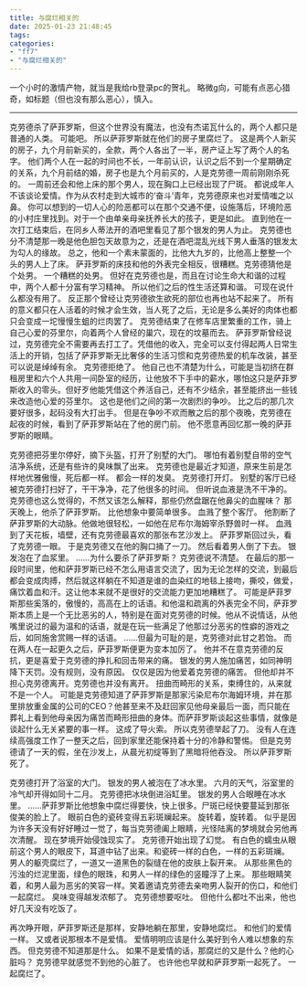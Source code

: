 ```yaml
---
title: 与腐烂相关的
date: 2025-01-23 21:48:45
tags:
categories:
- "ff7"
- "与腐烂相关的"
---
```


一个小时的激情产物，就当是我给rb登录pc的贺礼。
略微g向，可能有点恶心猎奇，如标题（但也没有那么恶心），慎入。

------


克劳德杀了萨菲罗斯，但这个世界没有魔法，也没有杰诺瓦什么的，两个人都只是普通的人类。
可能吧。
所以萨菲罗斯就在他们的房子里腐烂了。
这是两个人新买的房子，九个月前新买的，全款，两个人各出了一半，房产证上写了两个人的名字。
他们两个人在一起的时间也不长，一年前认识，认识之后不到一个星期确定的关系，九个月前结的婚，房子也是九个月前买的，人是克劳德一周前刚刚杀死的。
一周前还会和他上床的那个男人，现在胸口上已经出现了尸斑。
都说成年人不该谈论爱情。作为从农村走到大城市的‘奋斗’青年，克劳德原来也对爱情嗤之以鼻。
你可以想到的一切人心的险恶都可以在那个交通不便，设施落后，环境险恶的小村庄里找到。对于一个由单亲母亲抚养长大的孩子，更是如此。
直到他在一次打工结束后，在同乡人蒂法开的酒吧里看见了那个银发的男人为止。
克劳德也分不清楚那一晚是他色胆包天故意为之，还是在酒吧混乱光线下男人垂落的银发太为勾人的缘故。
总之，他和一个素未蒙面的，比他大九岁的，比他高上整整一个头的男人上了床。
萨菲罗斯的床技和他的外表完全相反，很糟糕。克劳德猜他是个处男。
一个糟糕的处男。
但好在克劳德也是，而且在讨论生命大和谐的过程中，两个人都十分富有学习精神。
所以他们之后的性生活还算和谐。
可现在说什么都没有用了。
反正那个曾经让克劳德欲生欲死的部位也再也站不起来了。
所有的意义都只在人活着的时候才会生效，当人死了之后，无论是多么美好的肉体也都只会变成一坨慢慢生蛆的烂肉罢了。
克劳德结束了在修车店里繁重的工作，骑上自己心爱的芬里尔，向着两个人曾经的巢穴，现在的坟墓而去。
萨菲罗斯曾经说过，克劳德完全不需要再去打工了。凭借他的收入，完全可以支付得起两人日常生活上的开销，包括了萨菲罗斯无比奢侈的生活习惯和克劳德热爱的机车改装，甚至可以说是绰绰有余。
克劳德拒绝了。
他自己也不清楚为什么，可能是当初挤在群租房里和六个人共用一间卧室的经历，让他放不下手中的薪水，哪怕这只是萨菲罗斯收入的零头。但好歹他能凭借这个养活自己，还有不少结余，甚至能挤出一些钱来改造他心爱的芬里尔。
这也是他们之间的第一次剧烈的争吵。
比之后的那几次要好很多，起码没有大打出手。
但是在争吵不欢而散之后的那个夜晚，克劳德在起夜的时候，看到了萨菲罗斯站在了他的房门前。
他不愿意再回忆那一晚的萨菲罗斯的眼睛。

克劳德把芬里尔停好，摘下头盔，打开了别墅的大门。
哪怕有着别墅自带的空气洁净系统，还是有些许的臭味飘了出来。
克劳德也是最近才知道，原来生前是怎样地优雅傲慢，死后都一样。
都会一样的发臭。
克劳德打开灯。
别墅的客厅已经被克劳德打扫好了，干干净净，花了他很多的时间。
但听说血液是洗不干净的。
克劳德也这么觉得的，不然又该怎么解释，那些仍然盘踞在他鼻尖的血腥味？
那天晚上，他杀了萨菲罗斯。
比他想象中要简单很多。
血溅了整个客厅。
他割断了萨菲罗斯的大动脉。他做地很轻松，一如他在尼布尔海姆宰杀野兽时一样。
血溅到了天花板，墙壁，还有克劳德最喜欢的那张布艺沙发上。
萨菲罗斯回过头，看了克劳德一眼。
于是克劳德又在他的胸口捅了一刀。
然后看着男人倒了下去。
银发泡在了血浆里。
……为什么要杀了萨菲罗斯？
克劳德说不清楚。
在最后的那一段时间里，他和萨菲罗斯已经不怎么用语言交流了，因为无论怎样的交流，到最后都会变成肉搏，然后就这样躺在不知道是谁的血染红的地毯上接吻，撕咬，做爱，痛饮着血和汗。这让他本来就不是很好的交流能力更加地糟糕了。
可能是萨菲罗斯那些奚落的，傲慢的，高高在上的话语。和他温和疏离的外表完全不同，萨菲罗斯本质上是一个无比恶劣的人，特别是在面对克劳德的时候。他从不说情话，从他嘴里说过的最为温和的话语，就是在玩一些满足了他那过分恶劣的性癖的游戏之后，如同施舍赏赐一样的话语。
……但最为可耻的是，克劳德对此甘之若饴。
而在两人在一起更久之后，萨菲罗斯便更为变本加厉了。
他并不在意克劳德的反抗，更是喜爱于克劳德的挣扎和回击带来的痛。
银发的男人施加痛苦，如同神明降下天罚。没有规则，没有原因。
仅仅是因为他爱着克劳德的痛苦。
但他却并不担心克劳德离开。克劳德也并没有离开。
扭曲而畸形的关系，束缚住的，从来就不是一个人。
可能是克劳德知道了萨菲罗斯是那家污染尼布尔海姆环境，并在那里排放重金属的公司的CEO？他甚至来不及赶回家见他母亲最后一面，而只能在葬礼上看到他母亲因为痛苦而畸形扭曲的身体。而萨菲罗斯谈起这些事情，就像是谈起什么无关紧要的事一样。
这成了导火索。
所以克劳德举起了刀。
没有人在连续高强度工作了一整天之后，回到家里还能保持着十分的冷静和警惕。
但是克劳德请了一天的假，坐在沙发上，从晨光初绽等到了黑暗将他吞没。
所以萨菲罗斯死了。

克劳德打开了浴室的大门。
银发的男人被泡在了冰水里。
六月的天气，浴室里的冷气却开得如同十二月。
克劳德把冰块倒进浴缸里。
银发的男人合眼睡在冰水里。
……萨菲罗斯比他想象中腐烂得要快，快上很多。尸斑已经快要蔓延到那张俊美的脸上了。
眼前白色的瓷砖变得五彩斑斓起来。
旋转着，旋转着。
似乎是因为许多天没有好好睡过一觉了，每当克劳德阖上眼睛，光怪陆离的梦境就会另他再次清醒。
现在梦境开始侵蚀现实了。
克劳德开始出现了幻觉。
有白色的蠕虫从眼前这个男人的眼皮下，耳道中钻了出来。和瓷砖一样的白色，一样的五彩斑斓。
男人的躯壳腐烂了，一道又一道黑色的裂缝在他的皮肤上裂开来。
从那些黑色的污浊的烂泥里面，绿色的眼珠，和男人一样的绿色的竖瞳浮了上来。
那些眼睛笑着，和男人最为恶劣的笑容一样。笑着邀请克劳德去亲吻男人裂开的伤口，和他们一起腐烂。
臭味变得越发浓郁了。
克劳德想要呕吐。
但他什么都吐不出来，他也好几天没有吃饭了。

再次睁开眼，萨菲罗斯还是那样，安静地躺在那里，安静地腐烂。
和他们的爱情一样。
又或者说那根本不是爱情。
爱情明明应该是什么美好到令人难以想象的东西。
但克劳德不知道那是什么。
如果不是爱情的话，那腐烂的又是什么？他的心脏吗？
克劳德早就感觉不到他的心脏了。
也许他也早就和萨菲罗斯一起死了。
一起腐烂了。
